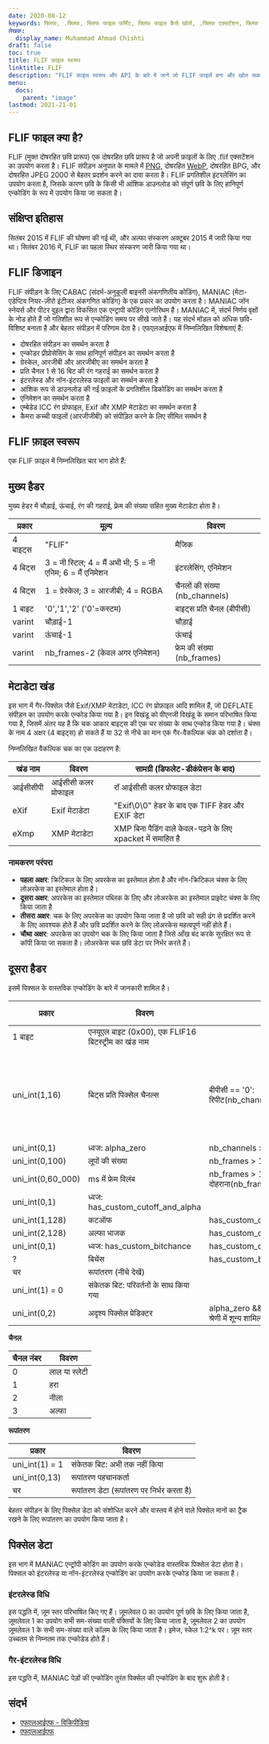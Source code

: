 ```yaml
---
date: 2020-08-12
keywords: फ्लिफ, .फ्लिफ, फ्लिफ फाइल फॉर्मेट, फ्लिफ फाइल कैसे खोलें, .फ्लिफ एक्सटेंशन, फ्लिफ एक्सटेंशन
लेखक:
  display_name: Muhammad Ahmad Chishti
draft: false
toc: true
title: FLIF फ़ाइल स्वरूप
linktitle: FLIF
description: "FLIF फ़ाइल स्वरूप और API के बारे में जानें जो FLIF फ़ाइलें बना और खोल सकते हैं।"
menu:
  docs:
    parent: "image"
lastmod: 2021-21-01
---
```


## FLIF फाइल क्या है? ##

FLIF (मुक्त दोषरहित छवि प्रारूप) एक दोषरहित छवि प्रारूप है जो अपनी फ़ाइलों के लिए .flif एक्सटेंशन का उपयोग करता है। FLIF संपीड़न अनुपात के मामले में [PNG](/hi/image/png/), दोषरहित [WebP](/hi/image/webp/), दोषरहित BPG, और दोषरहित JPEG 2000 से बेहतर प्रदर्शन करने का दावा करता है। FLIF प्रगतिशील इंटरलेसिंग का उपयोग करता है, जिसके कारण छवि के किसी भी आंशिक डाउनलोड को संपूर्ण छवि के लिए हानिपूर्ण एन्कोडिंग के रूप में उपयोग किया जा सकता है।

## संक्षिप्त इतिहास ##

सितंबर 2015 में FLIF की घोषणा की गई थी, और अल्फा संस्करण अक्टूबर 2015 में जारी किया गया था। सितंबर 2016 में, FLIF का पहला स्थिर संस्करण जारी किया गया था।

## FLIF डिजाइन ##

FLIF संपीड़न के लिए CABAC (संदर्भ-अनुकूली बाइनरी अंकगणितीय कोडिंग), MANIAC (मेटा-एडेप्टिव नियर-ज़ीरो इंटीजर अंकगणित कोडिंग) के एक प्रकार का उपयोग करता है। MANIAC जॉन स्नेयर्स और पीटर वुइल द्वारा विकसित एक एन्ट्रापी कोडिंग एल्गोरिथम है। MANIAC में, संदर्भ निर्णय वृक्षों के नोड होते हैं जो गतिशील रूप से एन्कोडिंग समय पर सीखे जाते हैं। यह संदर्भ मॉडल को अधिक छवि-विशिष्ट बनाता है और बेहतर संपीड़न में परिणाम देता है। एफएलआईएफ में निम्नलिखित विशेषताएं हैं:

- दोषरहित संपीड़न का समर्थन करता है
- एन्कोडर प्रीप्रोसेसिंग के साथ हानिपूर्ण संपीड़न का समर्थन करता है
- ग्रेस्केल, आरजीबी और आरजीबीए का समर्थन करता है
- प्रति चैनल 1 से 16 बिट की रंग गहराई का समर्थन करता है
- इंटरलेस्ड और नॉन-इंटरलेस्ड फाइलों का समर्थन करता है
- आंशिक रूप से डाउनलोड की गई फ़ाइलों के प्रगतिशील डिकोडिंग का समर्थन करता है
- एनिमेशन का समर्थन करता है
- एम्बेडेड ICC रंग प्रोफाइल, Exif और XMP मेटाडेटा का समर्थन करता है
- कैमरा कच्ची फाइलों (आरजीजीबी) को संपीड़ित करने के लिए सीमित समर्थन है

## FLIF फ़ाइल स्वरूप ##

एक FLIF फ़ाइल में निम्नलिखित चार भाग होते हैं:

## मुख्य हैडर ##

मुख्य हेडर में चौड़ाई, ऊंचाई, रंग की गहराई, फ़्रेम की संख्या सहित मुख्य मेटाडेटा होता है।

|प्रकार|मूल्य|विवरण|
|---|---|---|
|4 बाइट्स|"FLIF"|मैजिक|
|4 बिट्स|3 = नी स्टिल; 4 = मैं अभी भी; 5 = नी एनिम; 6 = मैं एनिमेशन|इंटरलेसिंग, एनिमेशन|
|4 बिट्स|1 = ग्रेस्केल; 3 = आरजीबी; 4 = RGBA|चैनलों की संख्या (nb_channels)|
|1 बाइट|'0','1','2' ('0'=कस्टम)|बाइट्स प्रति चैनल (बीपीसी)|
|varint|चौड़ाई-1|चौड़ाई|
|varint|ऊंचाई-1|ऊंचाई|
|varint|nb_frames-2 (केवल अगर एनिमेशन)|फ्रेम की संख्या (nb_frames)|

## मेटाडेटा खंड ##

इस भाग में गैर-पिक्सेल जैसे Exif/XMP मेटाडेटा, ICC रंग प्रोफ़ाइल आदि शामिल हैं, जो DEFLATE संपीड़न का उपयोग करके एन्कोड किया गया है। इन विखंडू को पीएनजी विखंडू के समान परिभाषित किया गया है, जिसमें अंतर यह है कि चक आकार बाइट्स की एक चर संख्या के साथ एन्कोड किया गया है। चंक्स के नाम 4 अक्षर (4 बाइट्स) हो सकते हैं या 32 से नीचे का मान एक गैर-वैकल्पिक चंक को दर्शाता है।

निम्नलिखित वैकल्पिक चक का एक उदाहरण है:

|खंड नाम|विवरण|सामग्री (डिफलेट-डीकंप्रेसन के बाद)|
|---|---|---|
|आईसीसीपी|आईसीसी कलर प्रोफाइल|रॉ आईसीसी कलर प्रोफाइल डेटा|
|eXif|Exif मेटाडेटा|"Exif\0\0" हेडर के बाद एक TIFF हेडर और EXIF डेटा|
|eXmp|XMP मेटाडेटा|XMP बिना पैडिंग वाले केवल-पढ़ने के लिए xpacket में समाहित है|

### नामकरण परंपरा ###

- **पहला अक्षर**: क्रिटिकल के लिए अपरकेस का इस्तेमाल होता है और नॉन-क्रिटिकल चंक्स के लिए लोअरकेस का इस्तेमाल होता है।
- **दूसरा अक्षर**: अपरकेस का इस्तेमाल पब्लिक के लिए और लोअरकेस का इस्तेमाल प्राइवेट चंक्स के लिए किया जाता है
- **तीसरा अक्षर**: चक के लिए अपरकेस का उपयोग किया जाता है जो छवि को सही ढंग से प्रदर्शित करने के लिए आवश्यक होते हैं और छवि प्रदर्शित करने के लिए लोअरकेस महत्वपूर्ण नहीं होते हैं।
- **चौथा अक्षर**: अपरकेस का उपयोग चक के लिए किया जाता है जिसे आँख बंद करके सुरक्षित रूप से कॉपी किया जा सकता है। लोअरकेस चक छवि डेटा पर निर्भर करते हैं।

## दूसरा हैडर ##

इसमें पिक्सल के वास्तविक एन्कोडिंग के बारे में जानकारी शामिल है।

|प्रकार|विवरण|शर्त|डिफ़ॉल्ट मान|
|---|---|---|---|
|1 बाइट|एनयूएल बाइट (0x00), एक FLIF16 बिटस्ट्रीम का खंड नाम||
|uni_int(1,16)|बिट्स प्रति पिक्सेल चैनल्स|बीपीसी == '0': रिपीट(nb_channels)|8 अगर बीपीसी == '1', 16 अगर बीपीसी == '2'|
|uni_int(0,1)|ध्वज: alpha_zero|nb_channels > 3|0|
|uni_int(0,100)|लूपों की संख्या|nb_frames > 1||
|uni_int(0,60_000)|ms में फ्रेम विलंब|nb_frames > 1: दोहराना(nb_frames)|
|uni_int(0,1)|ध्वज: has_custom_cutoff_and_alpha|||
|uni_int(1,128)|कटऑफ|has_custom_cutoff_and_alpha|2|
|uni_int(2,128)|अल्फा भाजक|has_custom_cutoff_and_alpha|19|
|uni_int(0,1)|ध्वज: has_custom_bitchance|has_custom_cutoff_and_alpha|0|
|?|बिचेंस|has_custom_bitchance||
|चर|रूपांतरण (नीचे देखें)|||
|uni_int(1) = 0|संकेतक बिट: परिवर्तनों के साथ किया गया|||
|uni_int(0,2)|अदृश्य पिक्सेल प्रेडिक्टर|alpha_zero && इंटरलेस्ड && अल्फा श्रेणी में शून्य शामिल है||

**चैनल**

|चैनल नंबर|विवरण|
|---|----|
|0|लाल या स्लेटी|
|1|हरा|
|2|नीला|
|3|अल्फा|

**रूपांतरण**

|प्रकार|विवरण|
|---|---|
|uni_int(1) = 1|संकेतक बिट: अभी तक नहीं किया|
|uni_int(0,13)|रूपांतरण पहचानकर्ता|
|चर|रूपांतरण डेटा (रूपांतरण पर निर्भर करता है)|

बेहतर संपीड़न के लिए पिक्सेल डेटा को संशोधित करने और वास्तव में होने वाले पिक्सेल मानों का ट्रैक रखने के लिए रूपांतरण का उपयोग किया जाता है।

## पिक्सेल डेटा ##

इस भाग में MANIAC एन्ट्रॉपी कोडिंग का उपयोग करके एन्कोडेड वास्तविक पिक्सेल डेटा होता है। पिक्सल को इंटरलेस्ड या नॉन-इंटरलेस्ड एन्कोडिंग का उपयोग करके एन्कोड किया जा सकता है।

### इंटरलेस्ड विधि ###

इस पद्धति में, ज़ूम स्तर परिभाषित किए गए हैं। ज़ूमलेवल 0 का उपयोग पूर्ण छवि के लिए किया जाता है, ज़ूमलेवल 1 का उपयोग सभी सम-संख्या वाली पंक्तियों के लिए किया जाता है, ज़ूमलेवल 2 का उपयोग ज़ूमलेवल 1 के सभी सम-संख्या वाले कॉलम के लिए किया जाता है। इमेज, स्केल 1:2^k पर। ज़ूम स्तर उच्चतम से निम्नतम तक एन्कोडेड होते हैं।

### गैर-इंटरलेस्ड विधि ###

इस पद्धति में, MANIAC पेड़ों की एन्कोडिंग तुरंत पिक्सेल की एन्कोडिंग के बाद शुरू होती है।

## संदर्भ ##

- [एफएलआईएफ - विकिपीडिया](https://en.wikipedia.org/wiki/Free_Lossless_Image_Format)
- [एफएलआईएफ](http://flif.info/)

